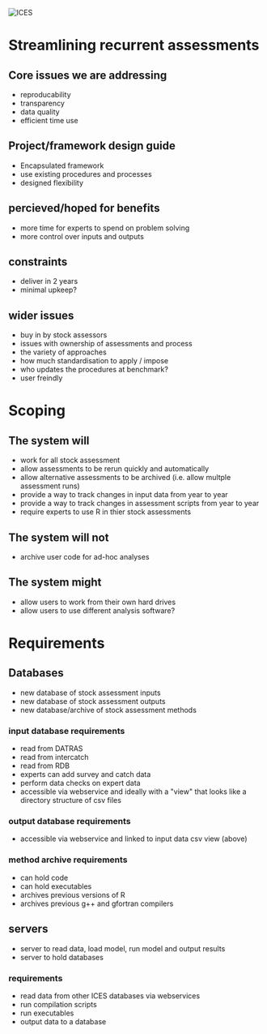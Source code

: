
![](http://www.ices.dk/_layouts/15/1033/images/icesimg/iceslogo.png "ICES")

# Streamlining recurrent assessments

## Core issues we are addressing

* reproducability
* transparency
* data quality
* efficient time use

## Project/framework design guide

* Encapsulated framework
* use existing procedures and processes
* designed flexibility

## percieved/hoped for benefits

* more time for experts to spend on problem solving
* more control over inputs and outputs

## constraints

* deliver in 2 years
* minimal upkeep?

## wider issues

* buy in by stock assessors
* issues with ownership of assessments and process
* the variety of approaches
* how much standardisation to apply / impose
* who updates the procedures at benchmark?
* user freindly

# Scoping

## The system **will**
* work for all stock assessment
* allow assessments to be rerun quickly and automatically
* allow alternative assessments to be archived (i.e. allow multple assessment runs)
* provide a way to track changes in input data from year to year
* provide a way to track changes in assessment scripts from year to year
* require experts to use R in thier stock assessments

## The system **will not**
* archive user code for ad-hoc analyses

## The system **might**
* allow users to work from their own hard drives
* allow users to use different analysis software?


# Requirements


## Databases
* new database of stock assessment inputs
* new database of stock assessment outputs
* new database/archive of stock assessment methods

### input database requirements
* read from DATRAS
* read from intercatch
* read from RDB
* experts can add survey and catch data
* perform data checks on expert data
* accessible via webservice and ideally with a "view" that looks like a directory structure of csv files

### output database requirements
* accessible via webservice and linked to input data csv view (above)

### method archive requirements
* can hold code
* can hold executables
* archives previous versions of R
* archives previous g++ and gfortran compilers

## servers
* server to read data, load model, run model and output results
* server to hold databases

### requirements
* read data from other ICES databases via webservices
* run compilation scripts
* run executables
* output data to a database

